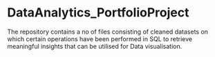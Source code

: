 # DataAnalytics_PortfolioProject

The repository contains a no of files consisting of cleaned datasets on which certain operations have been performed in SQL to retrieve meaningful insights that can be utilised for Data visualisation.
